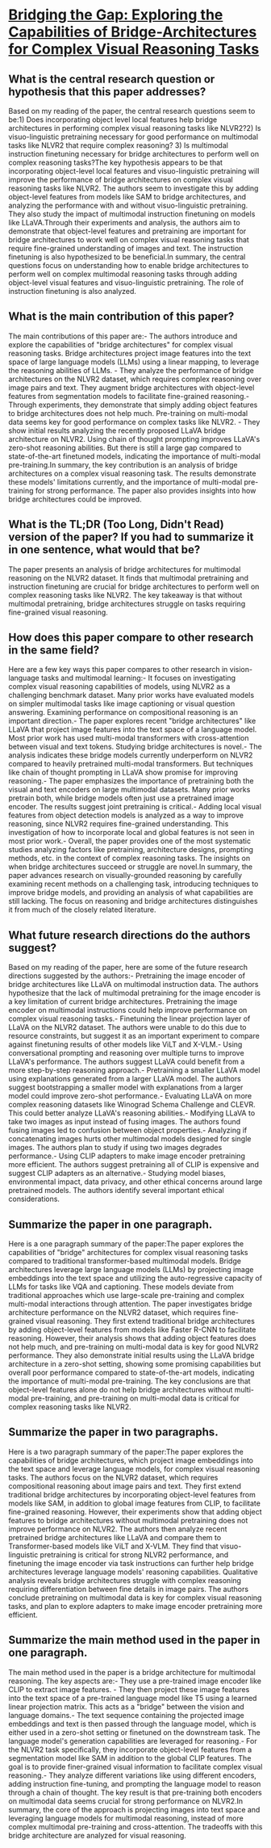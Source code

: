 # [Bridging the Gap: Exploring the Capabilities of Bridge-Architectures for   Complex Visual Reasoning Tasks](https://arxiv.org/abs/2307.16395)

## What is the central research question or hypothesis that this paper addresses?

Based on my reading of the paper, the central research questions seem to be:1) Does incorporating object level local features help bridge architectures in performing complex visual reasoning tasks like NLVR2?2) Is visuo-linguistic pretraining necessary for good performance on multimodal tasks like NLVR2 that require complex reasoning? 3) Is multimodal instruction finetuning necessary for bridge architectures to perform well on complex reasoning tasks?The key hypothesis appears to be that incorporating object-level local features and visuo-linguistic pretraining will improve the performance of bridge architectures on complex visual reasoning tasks like NLVR2. The authors seem to investigate this by adding object-level features from models like SAM to bridge architectures, and analyzing the performance with and without visuo-linguistic pretraining. They also study the impact of multimodal instruction finetuning on models like LLaVA.Through their experiments and analysis, the authors aim to demonstrate that object-level features and pretraining are important for bridge architectures to work well on complex visual reasoning tasks that require fine-grained understanding of images and text. The instruction finetuning is also hypothesized to be beneficial.In summary, the central questions focus on understanding how to enable bridge architectures to perform well on complex multimodal reasoning tasks through adding object-level visual features and visuo-linguistic pretraining. The role of instruction finetuning is also analyzed.


## What is the main contribution of this paper?

The main contributions of this paper are:- The authors introduce and explore the capabilities of "bridge architectures" for complex visual reasoning tasks. Bridge architectures project image features into the text space of large language models (LLMs) using a linear mapping, to leverage the reasoning abilities of LLMs. - They analyze the performance of bridge architectures on the NLVR2 dataset, which requires complex reasoning over image pairs and text. They augment bridge architectures with object-level features from segmentation models to facilitate fine-grained reasoning.- Through experiments, they demonstrate that simply adding object features to bridge architectures does not help much. Pre-training on multi-modal data seems key for good performance on complex tasks like NLVR2. - They show initial results analyzing the recently proposed LLaVA bridge architecture on NLVR2. Using chain of thought prompting improves LLaVA's zero-shot reasoning abilities. But there is still a large gap compared to state-of-the-art finetuned models, indicating the importance of multi-modal pre-training.In summary, the key contribution is an analysis of bridge architectures on a complex visual reasoning task. The results demonstrate these models' limitations currently, and the importance of multi-modal pre-training for strong performance. The paper also provides insights into how bridge architectures could be improved.


## What is the TL;DR (Too Long, Didn't Read) version of the paper? If you had to summarize it in one sentence, what would that be?

The paper presents an analysis of bridge architectures for multimodal reasoning on the NLVR2 dataset. It finds that multimodal pretraining and instruction finetuning are crucial for bridge architectures to perform well on complex reasoning tasks like NLVR2. The key takeaway is that without multimodal pretraining, bridge architectures struggle on tasks requiring fine-grained visual reasoning.


## How does this paper compare to other research in the same field?

Here are a few key ways this paper compares to other research in vision-language tasks and multimodal learning:- It focuses on investigating complex visual reasoning capabilities of models, using NLVR2 as a challenging benchmark dataset. Many prior works have evaluated models on simpler multimodal tasks like image captioning or visual question answering. Examining performance on compositional reasoning is an important direction.- The paper explores recent "bridge architectures" like LLaVA that project image features into the text space of a language model. Most prior work has used multi-modal transformers with cross-attention between visual and text tokens. Studying bridge architectures is novel.- The analysis indicates these bridge models currently underperform on NLVR2 compared to heavily pretrained multi-modal transformers. But techniques like chain of thought prompting in LLaVA show promise for improving reasoning.- The paper emphasizes the importance of pretraining both the visual and text encoders on large multimodal datasets. Many prior works pretrain both, while bridge models often just use a pretrained image encoder. The results suggest joint pretraining is critical.- Adding local visual features from object detection models is analyzed as a way to improve reasoning, since NLVR2 requires fine-grained understanding. This investigation of how to incorporate local and global features is not seen in most prior work.- Overall, the paper provides one of the most systematic studies analyzing factors like pretraining, architecture designs, prompting methods, etc. in the context of complex reasoning tasks. The insights on when bridge architectures succeed or struggle are novel.In summary, the paper advances research on visually-grounded reasoning by carefully examining recent methods on a challenging task, introducing techniques to improve bridge models, and providing an analysis of what capabilities are still lacking. The focus on reasoning and bridge architectures distinguishes it from much of the closely related literature.


## What future research directions do the authors suggest?

Based on my reading of the paper, here are some of the future research directions suggested by the authors:- Pretraining the image encoder of bridge architectures like LLaVA on multimodal instruction data. The authors hypothesize that the lack of multimodal pretraining for the image encoder is a key limitation of current bridge architectures. Pretraining the image encoder on multimodal instructions could help improve performance on complex visual reasoning tasks.- Finetuning the linear projection layer of LLaVA on the NLVR2 dataset. The authors were unable to do this due to resource constraints, but suggest it as an important experiment to compare against finetuning results of other models like ViLT and X-VLM.- Using conversational prompting and reasoning over multiple turns to improve LLaVA's performance. The authors suggest LLaVA could benefit from a more step-by-step reasoning approach.- Pretraining a smaller LLaVA model using explanations generated from a larger LLaVA model. The authors suggest bootstrapping a smaller model with explanations from a larger model could improve zero-shot performance.- Evaluating LLaVA on more complex reasoning datasets like Winograd Schema Challenge and CLEVR. This could better analyze LLaVA's reasoning abilities.- Modifying LLaVA to take two images as input instead of fusing images. The authors found fusing images led to confusion between object properties.- Analyzing if concatenating images hurts other multimodal models designed for single images. The authors plan to study if using two images degrades performance.- Using CLIP adapters to make image encoder pretraining more efficient. The authors suggest pretraining all of CLIP is expensive and suggest CLIP adapters as an alternative.- Studying model biases, environmental impact, data privacy, and other ethical concerns around large pretrained models. The authors identify several important ethical considerations.


## Summarize the paper in one paragraph.

Here is a one paragraph summary of the paper:The paper explores the capabilities of "bridge" architectures for complex visual reasoning tasks compared to traditional transformer-based multimodal models. Bridge architectures leverage large language models (LLMs) by projecting image embeddings into the text space and utilizing the auto-regressive capacity of LLMs for tasks like VQA and captioning. These models deviate from traditional approaches which use large-scale pre-training and complex multi-modal interactions through attention. The paper investigates bridge architecture performance on the NLVR2 dataset, which requires fine-grained visual reasoning. They first extend traditional bridge architectures by adding object-level features from models like Faster R-CNN to facilitate reasoning. However, their analysis shows that adding object features does not help much, and pre-training on multi-modal data is key for good NLVR2 performance. They also demonstrate initial results using the LLaVA bridge architecture in a zero-shot setting, showing some promising capabilities but overall poor performance compared to state-of-the-art models, indicating the importance of multi-modal pre-training. The key conclusions are that object-level features alone do not help bridge architectures without multi-modal pre-training, and pre-training on multi-modal data is critical for complex reasoning tasks like NLVR2.


## Summarize the paper in two paragraphs.

Here is a two paragraph summary of the paper:The paper explores the capabilities of bridge architectures, which project image embeddings into the text space and leverage language models, for complex visual reasoning tasks. The authors focus on the NLVR2 dataset, which requires compositional reasoning about image pairs and text. They first extend traditional bridge architectures by incorporating object-level features from models like SAM, in addition to global image features from CLIP, to facilitate fine-grained reasoning. However, their experiments show that adding object features to bridge architectures without multimodal pretraining does not improve performance on NLVR2. The authors then analyze recent pretrained bridge architectures like LLaVA and compare them to Transformer-based models like ViLT and X-VLM. They find that visuo-linguistic pretraining is critical for strong NLVR2 performance, and finetuning the image encoder via task instructions can further help bridge architectures leverage language models' reasoning capabilities. Qualitative analysis reveals bridge architectures struggle with complex reasoning requiring differentiation between fine details in image pairs. The authors conclude pretraining on multimodal data is key for complex visual reasoning tasks, and plan to explore adapters to make image encoder pretraining more efficient.


## Summarize the main method used in the paper in one paragraph.

The main method used in the paper is a bridge architecture for multimodal reasoning. The key aspects are:- They use a pre-trained image encoder like CLIP to extract image features. - They then project these image features into the text space of a pre-trained language model like T5 using a learned linear projection matrix. This acts as a "bridge" between the vision and language domains.- The text sequence containing the projected image embeddings and text is then passed through the language model, which is either used in a zero-shot setting or finetuned on the downstream task. The language model's generation capabilities are leveraged for reasoning.- For the NLVR2 task specifically, they incorporate object-level features from a segmentation model like SAM in addition to the global CLIP features. The goal is to provide finer-grained visual information to facilitate complex visual reasoning.- They analyze different variations like using different encoders, adding instruction fine-tuning, and prompting the language model to reason through a chain of thought. The key result is that pre-training both encoders on multimodal data seems crucial for strong performance on NLVR2.In summary, the core of the approach is projecting images into text space and leveraging language models for multimodal reasoning, instead of more complex multimodal pre-training and cross-attention. The tradeoffs with this bridge architecture are analyzed for visual reasoning.
